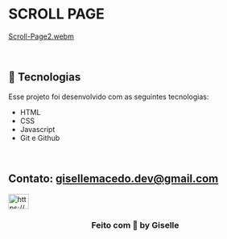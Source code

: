 # SCROLL PAGE

[Scroll-Page2.webm](https://github.com/Gisellebm/Active-Scroll/assets/55713609/ac9fc12c-0d37-4cd4-8331-542ea698d4e2)





<br/>



## 🚀 Tecnologias

Esse projeto foi desenvolvido com as seguintes tecnologias:

- HTML
- CSS
- Javascript
- Git e Github

<br/>

## Contato: gisellemacedo.dev@gmail.com

<a href="https://www.linkedin.com/in/giselle-brasil-macedo-729113137/" target="_blank"><img src="https://raw.githubusercontent.com/rahuldkjain/github-profile-readme-generator/master/src/images/icons/Social/linked-in-alt.svg" alt="https://www.linkedin.com/in/giselle-brasil-macedo-729113137/" height="30" width="40" /></a>
<br/>



<h3 align="center">Feito com 💜 by Giselle</h3>
